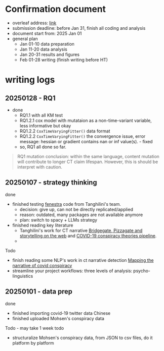 # Confirmation document

- overleaf address: [link](https://www.overleaf.com/project/66dad84696ec592b2669479e)
- submission deadline: before Jan 31, finish all coding and analysis
- document start from: 2025 Jan 01
- general plan
  - Jan 01-10 data preparation
  - Jan 11-20 data analysis 
  - Jan 20-31 results and figures 
  - Feb 01-28 writing (finish writing before HT)
 

# writing logs

## 20250128 - RQ1
- done
  - RQ1.1 with all KM test
  - RQ1.2.1 cox model with mutataion as a non-time-variant variable, less informative but okay
  - RQ1.2.2 `CoxTimeVaryingFitter()` data format
  - RQ1.2.2 `CoxTimeVaryingFitter()` the convergence issue, error message: hessian or gradient contains nan or inf value(s). - fixed
  - so, RQ1 all done so far.

> RQ1 mutation conclusion: within the same language, content mutation will contribute to longer CT claim lifespan. However, this is should be interpret with caution. 

## 20250107 - strategy thinking
done
- finished testing [fenestra](https://github.com/Roychowdhury-group/FENESTRA-Fake-News-Structure-and-Threat-Assessment) code from Tanghilini's team.
  - decision: give up, can not be directly replicated/applied
  - reason: outdated, many packages are not available anymore
  - plan: switch to spacy + LLMs strategy
- finished reading key literature
  - Tanghilini's work for CT narrative [Bridgegate, Pizzagate and storytelling on the web](https://journals.plos.org/plosone/article?id=10.1371/journal.pone.0233879) and [COVID-19 conspiracy theories pipeline](https://link.springer.com/article/10.1007/s42001-020-00086-5).
  -

Todo 
- finish reading some NLP's work in ct narrative detection [Mapping the narrative of covid conspiracy](https://dl.acm.org/doi/10.1145/3400806.3400828)
- streamline your project workflows: three levels of analysis: psycho-linguistics  

## 20250101 - data prep
done 
- finished importing covid-19 twitter data Chinese
- finished uploaded Mohsen's conspiracy data

Todo - may take 1 week todo 
- structuralize Mohsen's conspiracy data, from JSON to csv files, do it platform by platform

